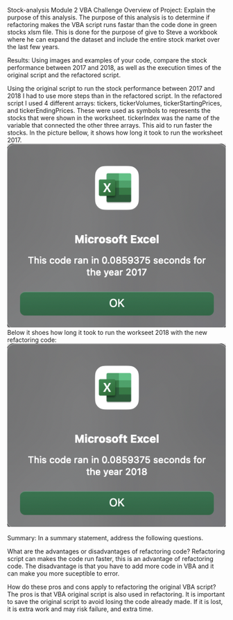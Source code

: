 Stock-analysis
Module 2 VBA Challenge
Overview of Project: Explain the purpose of this analysis.
The purpose of this analysis is to determine if refactoring makes the VBA script runs fastar than the code done in green stocks xlsm file. This is done for the purpose of give to Steve a workbook where he can expand the dataset and include the entire stock market over the last few years. 

Results: Using images and examples of your code, compare the stock performance between 2017 and 2018, as well as the execution times of the original script and the refactored script.

Using the original script to run the stock performance between 2017 and 2018 I had to use more steps than in the refactored script. In the refactored script I used 4 different arrays: tickers, tickerVolumes, tickerStartingPrices, and tickerEndingPrices. These were used as symbols to represents the stocks that were shown in the worksheet. tickerIndex was the name of the variable that connected the other three arrays. This aid to run faster the stocks. In the picture bellow, it shows how long it took to run the worksheet 2017.
![alt_text](https://github.com/nemc25/stock-analysis/blob/main/VBA_Challenge_2017.png)
Below it shoes how long it took to run the workseet 2018 with the new refactoring code:
![alt text](https://github.com/nemc25/stock-analysis/blob/main/VBA_Challenge_2018.png)



Summary: In a summary statement, address the following questions.

What are the advantages or disadvantages of refactoring code?
Refactoring script can makes the code run faster, this is an advantage of refactoring code. The disadvantage is that you have to add more code in VBA and it can make you more suceptible to error.

How do these pros and cons apply to refactoring the original VBA script?
The pros is that VBA original script is also used in refactoring. It is important to save the original script to avoid losing the code already made. If it is lost, it is extra work and may risk failure, and extra time.
